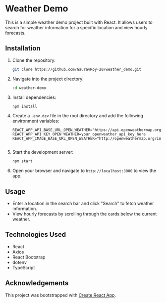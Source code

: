 # Weather Demo

This is a simple weather demo project built with React. It allows users to search for weather information for a specific location and view hourly forecasts.

## Installation

1. Clone the repository:

   ```bash
   git clone https://github.com/GauravRoy-20/weather_demo.git
   ```

2. Navigate into the project directory:

   ```bash
   cd weather-demo
   ```

3. Install dependencies:

   ```bash
   npm install
   ```

4. Create a `.env.dev` file in the root directory and add the following environment variables:

   ```plaintext
   REACT_APP_API_BASE_URL_OPEN_WEATHER="https://api.openweathermap.org/"
   REACT_APP_API_KEY_OPEN_WEATHER=your_openweather_api_key_here
   REACT_APP_IMAGE_BASE_URL_OPEN_WEATHER="http://openweathermap.org/img/w/"


5. Start the development server:

   ```bash
   npm start
   ```

6. Open your browser and navigate to `http://localhost:3000` to view the app.

## Usage

- Enter a location in the search bar and click "Search" to fetch weather information.
- View hourly forecasts by scrolling through the cards below the current weather.

## Technologies Used

- React
- Axios
- React Bootstrap
- dotenv
- TypeScript

## Acknowledgements

This project was bootstrapped with [Create React App](https://github.com/facebook/create-react-app).

